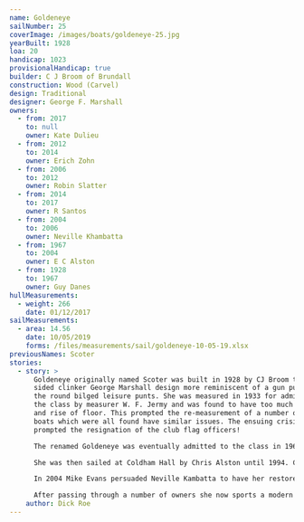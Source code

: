 ```yaml
---
name: Goldeneye
sailNumber: 25
coverImage: /images/boats/goldeneye-25.jpg
yearBuilt: 1928
loa: 20
handicap: 1023
provisionalHandicap: true
builder: C J Broom of Brundall
construction: Wood (Carvel)
design: Traditional
designer: George F. Marshall
owners:
  - from: 2017
    to: null
    owner: Kate Dulieu
  - from: 2012
    to: 2014
    owner: Erich Zohn
  - from: 2006
    to: 2012
    owner: Robin Slatter
  - from: 2014
    to: 2017
    owner: R Santos
  - from: 2004
    to: 2006
    owner: Neville Khambatta
  - from: 1967
    to: 2004
    owner: E C Alston
  - from: 1928
    to: 1967
    owner: Guy Danes
hullMeasurements:
  - weight: 266
    date: 01/12/2017
sailMeasurements:
  - area: 14.56
    date: 10/05/2019
    forms: /files/measurements/sail/goldeneye-10-05-19.xlsx
previousNames: Scoter
stories:
  - story: >
      Goldeneye originally named Scoter was built in 1928 by CJ Broom to a slab
      sided clinker George Marshall design more reminiscent of a gun punt than
      the round bilged leisure punts. She was measured in 1933 for admission to
      the class by measurer W. F. Jermy and was found to have too much rocker
      and rise of floor. This prompted the re-measurement of a number of early
      boats which were all found have similar issues. The ensuing crisis
      prompted the resignation of the club flag officers!

      The renamed Goldeneye was eventually admitted to the class in 1967 and given the vacant sail number 25, the name Scoter having been used for the first hardchine. Whether she was modified to pass measurement is uncertain her bottom had certainly been replaced with plywood prior to her restoration.

      She was then sailed at Coldham Hall by Chris Alston until 1994. Chris who sailed in flannels, shirt and cravat would start the morning race but rarely finished it as he had to be home for his sunday lunch. A painting of her sailing still hangs in the Coldham Hall club house.

      In 2004 Mike Evans persuaded Neville Kambatta to have her restored by Paul Bown. The inside of the boat had been painted with tar which proved tricky to remove and only her pitch pine clinker planks were retained.

      After passing through a number of owners she now sports a modern international 14 rig with single trapeze and though a bit quirky to sail is remarkably quick. Current competitive focus is on getting her name on the older class and broadland trophies which never competed for when new. So far her name is now on the Athene cup, the Forbes cup, the Sundog trophy, the Barton Broad challenge cup for punts and the Barton Broad challenge cup itself.
    author: Dick Roe
---
```

